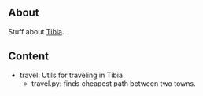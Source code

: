 About
---

Stuff about [Tibia](https://tibia.com).


Content
---

- travel: Utils for traveling in Tibia
  - travel.py: finds cheapest path between two towns.

